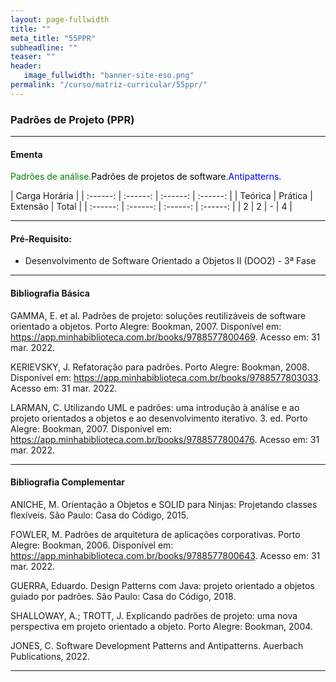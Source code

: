 ```yaml
---
layout: page-fullwidth
title: ""
meta_title: "55PPR"
subheadline: ""
teaser: ""
header:
   image_fullwidth: "banner-site-eso.png"
permalink: "/curso/matriz-curricular/55ppr/"
---
```


### **Padrões de Projeto (PPR)**

<hr>

#### **Ementa**

<class style="color: green">Padrões de análise.</class><class style="color: black">Padrões de projetos de software.</class><class style = "color: blue">Antipatterns.</class> 

| Carga Horária | 
| :------: | :------: | :------: | :------: |
| Teórica | Prática | Extensão | Total |
| :------: | :------: | :------: | :------: |
| 2 | 2 | - | 4 |

<hr>

#### **Pré-Requisito:**

- Desenvolvimento de Software Orientado a Objetos II (DOO2) - 3ª Fase

<hr>

#### **Bibliografia Básica**

GAMMA, E. et al. Padrões de projeto: soluções reutilizáveis de software orientado a objetos. Porto Alegre: Bookman, 2007. Disponível em: https://app.minhabiblioteca.com.br/books/9788577800469. Acesso em: 31 mar. 2022. 

KERIEVSKY, J. Refatoração para padrões. Porto Alegre: Bookman, 2008. Disponível em: https://app.minhabiblioteca.com.br/books/9788577803033. Acesso em: 31 mar. 2022. 

LARMAN, C. Utilizando UML e padrões: uma introdução à análise e ao projeto orientados a objetos e ao desenvolvimento iterativo. 3. ed. Porto Alegre: Bookman, 2007. Disponível em: https://app.minhabiblioteca.com.br/books/9788577800476. Acesso em: 31 mar. 2022. 

<hr>

#### **Bibliografia Complementar**

ANICHE, M.  Orientação a Objetos e SOLID para Ninjas: Projetando classes flexíveis. São Paulo: Casa do Código, 2015. 

FOWLER, M. Padrões de arquitetura de aplicações corporativas. Porto Alegre: Bookman, 2006. Disponível em: https://app.minhabiblioteca.com.br/books/9788577800643. Acesso em: 31 mar. 2022. 

GUERRA, Eduardo. Design Patterns com Java: projeto orientado a objetos guiado por padrões. São Paulo: Casa do Código, 2018.  

SHALLOWAY, A.; TROTT, J. Explicando padrões de projeto: uma nova perspectiva em projeto orientado a objeto. Porto Alegre: Bookman, 2004.  

JONES, C. Software Development Patterns and Antipatterns. Auerbach Publications, 2022. 

<hr>